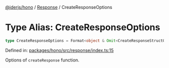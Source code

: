 [@jderjs/hono](../../README.md) / [Response](../README.md) / CreateResponseOptions

# Type Alias: CreateResponseOptions

```ts
type CreateResponseOptions = Format<object & Omit<CreateResponseStructOptions, "status">>;
```

Defined in: [packages/hono/src/response/index.ts:15](https://github.com/jder-std/hono/blob/b7adb5479e2132232836f49b324da0bc45309321/packages/hono/src/response/index.ts#L15)

Options of `createResponse` function.

